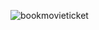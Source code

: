 ![bookmovieticket](https://github.com/user-attachments/assets/8c0fadb4-c5de-4831-9421-0ca2f20240eb)
